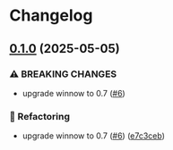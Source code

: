 # Changelog

## [0.1.0](https://github.com/baz-scm/gomod-parser/compare/v0.0.3...v0.1.0) (2025-05-05)


### ⚠ BREAKING CHANGES

* upgrade winnow to 0.7 ([#6](https://github.com/baz-scm/gomod-parser/issues/6))

### 🔄 Refactoring

* upgrade winnow to 0.7 ([#6](https://github.com/baz-scm/gomod-parser/issues/6)) ([e7c3ceb](https://github.com/baz-scm/gomod-parser/commit/e7c3cebc11731d1a7767e694a838952e10bc4184))
